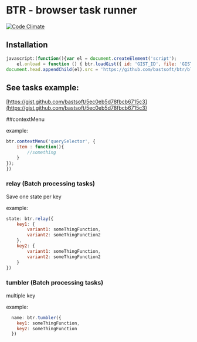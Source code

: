 # BTR - browser task runner

[![Code Climate](https://codeclimate.com/github/bastsoft/btr.png)](https://codeclimate.com/github/bastsoft/btr)

## Installation

```js
javascript:(function(){var el = document.createElement('script');
    el.onload = function () { btr.loadGist({ id: 'GIST_ID', file: 'GIST_FILE' });};
document.head.appendChild(el).src = 'https://github.com/bastsoft/btr/blob/v0.0.2/btr-min.js';})();
```

## See tasks example:

[https://gist.github.com/bastsoft/5ec0eb5d78fbcb6715c3](https://gist.github.com/bastsoft/5ec0eb5d78fbcb6715c3)

##contextMenu

example:
```js
btr.contextMenu('querySelector', {
    item : function(){
        //something
    }
});
})
```

### relay (Batch processing tasks)

Save one state per key

example:

```js
state: btr.relay({
    key1: {
        variant1: someThingFunction,
        variant2: someThingFunction2
    },
    key2: {
        variant1: someThingFunction,
        variant2: someThingFunction2
    }
})
```
### tumbler (Batch processing tasks)
multiple key

example:
```js
  name: btr.tumbler({
    key1: someThingFunction,
    key2: someThingFunction
  })
```
